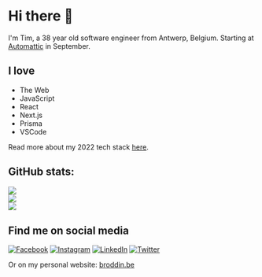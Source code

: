 # Hi there 👋
I'm Tim, a 38 year old software engineer from Antwerp, Belgium. Starting at [Automattic](https://automattic.com) in September.

## I love
- The Web
- JavaScript
- React
- Next.js
- Prisma
- VSCode

Read more about my 2022 tech stack [here](https://broddin.be/2022/05/23/my-2022-mostly-frontend-programming-stack/).


## GitHub stats:
![](https://github-readme-stats.vercel.app/api?username=timbroddin&theme=city_light&hide_border=false&include_all_commits=true&count_private=true)<br/>
![](https://github-readme-streak-stats.herokuapp.com/?user=timbroddin&theme=city_light&hide_border=false)<br/>
![](https://github-readme-stats.vercel.app/api/top-langs/?username=timbroddin&theme=city_light&hide_border=false&include_all_commits=true&count_private=true&layout=compact)

## Find me on social media
[![Facebook](https://img.shields.io/badge/Facebook-%231877F2.svg?logo=Facebook&logoColor=white)](https://facebook.com/timbroddin) [![Instagram](https://img.shields.io/badge/Instagram-%23E4405F.svg?logo=Instagram&logoColor=white)](https://instagram.com/timbroddin) [![LinkedIn](https://img.shields.io/badge/LinkedIn-%230077B5.svg?logo=linkedin&logoColor=white)](https://linkedin.com/in/timbroddin)  [![Twitter](https://img.shields.io/badge/Twitter-%231DA1F2.svg?logo=Twitter&logoColor=white)](https://twitter.com/timbroddin)

Or on my personal website: [broddin.be](https://broddin.be)
